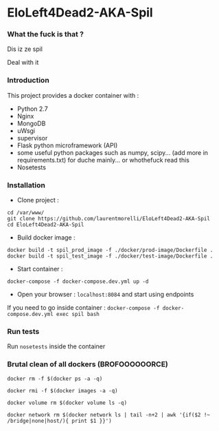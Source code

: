 # EloLeft4Dead2-AKA-Spil


### What the fuck is that ?

Dis iz ze spil

Deal with it

### Introduction
This project provides a docker container with :

- Python 2.7
- Nginx
- MongoDB
- uWsgi
- supervisor
- Flask python microframework (API)
- some useful python packages such as numpy, scipy... (add more in requirements.txt) for duche mainly... or whothefuck read this 
- Nosetests

### Installation

- Clone project :
```
cd /var/www/
git clone https://github.com/laurentmorelli/EloLeft4Dead2-AKA-Spil
cd EloLeft4Dead2-AKA-Spil
```
- Build docker image :
```
docker build -t spil_prod_image -f ./docker/prod-image/Dockerfile .
docker build -t spil_test_image -f ./docker/test-image/Dockerfile .
```
- Start container : 
```
docker-compose -f docker-compose.dev.yml up -d
```
- Open your browser : `localhost:8084` and start using endpoints

If you need to go inside container : `docker-compose -f docker-compose.dev.yml exec spil bash`

### Run tests

Run `nosetests` inside the container

### Brutal clean of all dockers (BROFOOOOOORCE)

```
docker rm -f $(docker ps -a -q)

docker rmi -f $(docker images -a -q)

docker volume rm $(docker volume ls -q)

docker network rm $(docker network ls | tail -n+2 | awk '{if($2 !~ /bridge|none|host/){ print $1 }}')
```
